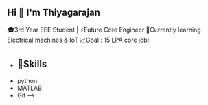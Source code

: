 ## Hi  👋 I'm Thiyagarajan
🎓3rd Year EEE Student | ⚡Future Core Engineer 
 🧠Currently learning Electrical machines & IoT
  📈Goal : 15 LPA core job!
- ## 🚀Skills 
- python
- MATLAB
- Git
-->
